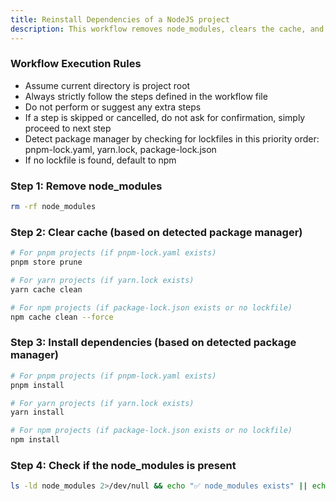 ```yaml
---
title: Reinstall Dependencies of a NodeJS project
description: This workflow removes node_modules, clears the cache, and installs dependencies
---
```


### Workflow Execution Rules

- Assume current directory is project root
- Always strictly follow the steps defined in the workflow file
- Do not perform or suggest any extra steps
- If a step is skipped or cancelled, do not ask for confirmation, simply proceed to next step
- Detect package manager by checking for lockfiles in this priority order: pnpm-lock.yaml, yarn.lock, package-lock.json
- If no lockfile is found, default to npm

### Step 1: Remove node_modules

```bash
rm -rf node_modules
```

### Step 2: Clear cache (based on detected package manager)

```bash
# For pnpm projects (if pnpm-lock.yaml exists)
pnpm store prune

# For yarn projects (if yarn.lock exists)
yarn cache clean

# For npm projects (if package-lock.json exists or no lockfile)
npm cache clean --force
```

### Step 3: Install dependencies (based on detected package manager)

```bash
# For pnpm projects (if pnpm-lock.yaml exists)
pnpm install

# For yarn projects (if yarn.lock exists)
yarn install

# For npm projects (if package-lock.json exists or no lockfile)
npm install
```

### Step 4: Check if the node_modules is present

```bash
ls -ld node_modules 2>/dev/null && echo "✅ node_modules exists" || echo "❌ node_modules not found"
```
